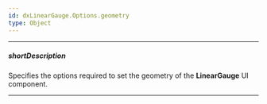```yaml
---
id: dxLinearGauge.Options.geometry
type: Object
---
```

---
##### shortDescription
Specifies the options required to set the geometry of the **LinearGauge** UI component.

---

